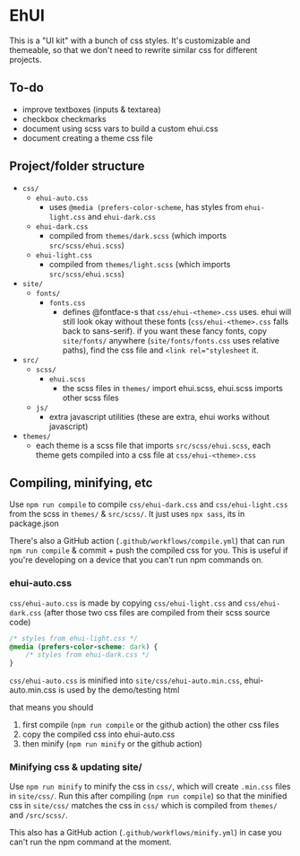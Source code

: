 # EhUI

This is a "UI kit" with a bunch of css styles. It's customizable and themeable, so that we don't need to rewrite similar css for different projects.

## To-do

- improve textboxes (inputs & textarea)
- checkbox checkmarks
- document using scss vars to build a custom ehui.css
- document creating a theme css file

## Project/folder structure

- `css/`
    - `ehui-auto.css` 
        - uses `@media (prefers-color-scheme`, has styles from `ehui-light.css` and `ehui-dark.css`
    - `ehui-dark.css`
        - compiled from `themes/dark.scss` (which imports `src/scss/ehui.scss`)
    - `ehui-light.css`
        - compiled from `themes/light.scss` (which imports `src/scss/ehui.scss`)
- `site/`
    - `fonts/`
        - `fonts.css`
            - defines @fontface-s that `css/ehui-<theme>.css` uses. ehui will still look okay without these fonts (`css/ehui-<theme>.css` falls back to sans-serif). if you want these fancy fonts, copy `site/fonts/` anywhere (`site/fonts/fonts.css` uses relative paths), find the css file and `<link rel="stylesheet` it.
- `src/`
    - `scss/`
        - `ehui.scss`
            - the scss files in `themes/` import ehui.scss, ehui.scss imports other scss files
    - `js/`
        - extra javascript utilities (these are extra, ehui works without javascript)
- `themes/`
    - each theme is a scss file that imports `src/scss/ehui.scss`, each theme gets compiled into a css file at `css/ehui-<theme>.css`

## Compiling, minifying, etc

Use `npm run compile` to compile `css/ehui-dark.css` and `css/ehui-light.css` from the scss in `themes/` & `src/scss/`. It just uses `npx sass`, its in package.json

There's also a GitHub action (`.github/workflows/compile.yml`) that can run `npm run compile` & commit + push the compiled css for you. This is useful if you're developing on a device that you can't run npm commands on.

### ehui-auto.css

`css/ehui-auto.css` is made by copying `css/ehui-light.css` and `css/ehui-dark.css` (after those two css files are compiled from their scss source code)
```css
/* styles from ehui-light.css */
@media (prefers-color-scheme: dark) {
    /* styles from ehui-dark.css */
}
```

`css/ehui-auto.css` is minified into `site/css/ehui-auto.min.css`, ehui-auto.min.css is used by the demo/testing html

that means you should
1. first compile (`npm run compile` or the github action) the other css files
2. copy the compiled css into ehui-auto.css
3. then minify (`npm run minify` or the github action)

### Minifying css & updating site/

Use `npm run minify` to minify the css in `css/`, which will create `.min.css` files in `site/css/`. Run this after compiling (`npm run compile`) so that the minified css in `site/css/` matches the css in `css/` which is compiled from `themes/` and `/src/scss/`.

This also has a GitHub action (`.github/workflows/minify.yml`) in case you can't run the npm command at the moment.
